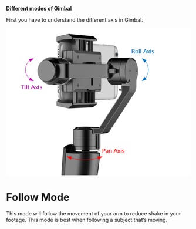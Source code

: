 
**Different modes of Gimbal**

First you have to understand the different axis in Gimbal.

![Gimbal Axis](https://github.com/rakeshsukla53/gimbal-modes-shot/blob/master/gimbal.png)

# Follow Mode

This mode will follow the movement of your arm to
reduce shake in your footage. This mode is best when following a
subject that’s moving.




